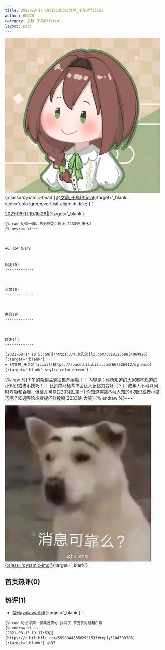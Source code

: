 ```yaml
---
title: 2021-08-17 19:16:26(0)文静_千鸟Official
author: 御坂IO
category: 文静_千鸟Official
layout: post
---
```


![img](/images/ac7482ed1b9a7f203dc68c0c4a77c488a27b108a.jpg){:class='dynamic-head'}
[@文静_千鸟Official](https://space.bilibili.com/667526012/dynamic){:target='_blank' style='color:green;vertical-align: middle;'}：

[2021-08-17 19:16:26🔗](https://t.bilibili.com/559894453562921533){:target='_blank'}

~~~
{% raw %}踢一脚，五分钟之后截止[2233娘_喝水]
{% endraw %}~~~



↪️0 💬24 👍149


回复(0)
-------------



点赞(0)
-------------



置顶(0)
-------------



转发(1)
-------------

[2021-08-17 13:53:59🔗](https://t.bilibili.com/559811358834060926){:target='_blank'}
+ [@文静_千鸟Official](https://space.bilibili.com/667526012/dynamic){:target='_blank' style='color:green'}：
~~~
{% raw %}下午的杂谈主题征集开始啦！！
内容是：你所知道的大家都不知道的小知识或者小技巧！！
比如蹲马桶背书会让人记忆力变好（？）
成年人不可以同时呼吸和吞咽，但婴儿可以[2233娘_第一]
你知道哪些不为人知的小知识或者小技巧呢？欢迎评论或者提问箱投稿[2233娘_大笑]
{% endraw %}~~~


[![img](/images/2d10f42daf33a7e05624b46273432902df8ef9d3.jpg){:class='dynamic-img'}](/images/2d10f42daf33a7e05624b46273432902df8ef9d3.jpg){:target='_blank'}




首页热评(0)
-------------



热评(1)
-------------

+ [@HayakawaAkii](https://space.bilibili.com/9324054/dynamic){:target='_blank'}：
~~~
{% raw %}热评第一那条是真的 我试了 首充真的能翻白眼
{% endraw %}~~~
[2021-08-17 19:17:53🔗](https://t.bilibili.com/559894453562921533#reply5184599783){:target='_blank'} 👍37


